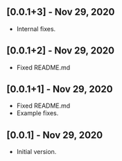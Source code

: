 ## [0.0.1+3] - Nov 29, 2020

* Internal fixes.

## [0.0.1+2] - Nov 29, 2020

* Fixed README.md

## [0.0.1+1] - Nov 29, 2020

* Fixed README.md
* Example fixes.

## [0.0.1] - Nov 29, 2020

* Initial version.